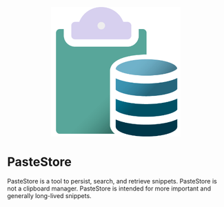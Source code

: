 <center><img src="./src-tauri/icons/newer.png" height="300"></center>

# PasteStore

PasteStore is a tool to persist, search, and retrieve snippets. PasteStore is not a clipboard manager. PasteStore is intended for more important and generally long-lived snippets.
